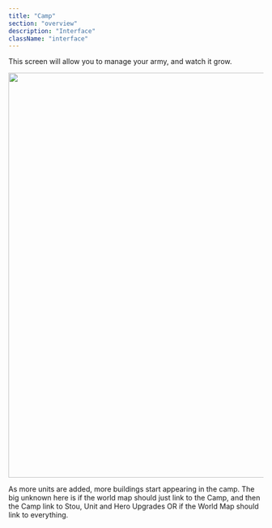 ```yaml
---
title: "Camp"
section: "overview"
description: "Interface"
className: "interface"
---
```


This screen will allow you to manage your army, and watch it grow.

<img src="https://www.dropbox.com/s/wsjqih3e4w9pi8f/Camp_11_labeled.jpg?raw=1" width="800" />


As more units are added, more buildings start appearing in the camp. The big unknown here is if the world map should just link to the Camp, and then the Camp link to Stou, Unit and Hero Upgrades OR if the World Map should link to everything.